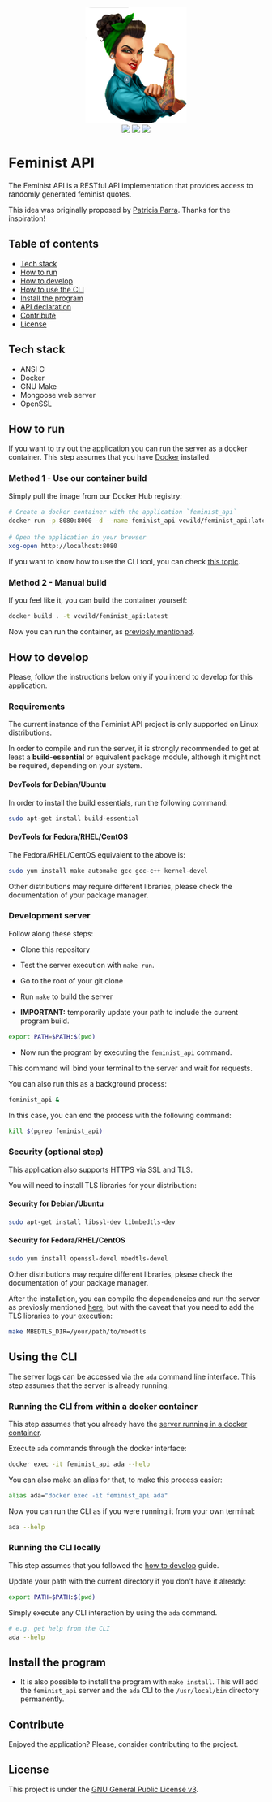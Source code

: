 <div>
  <div align="center">
    <img src=".github/static/img/rosie.png" width="200px">
    <div align="center">
     <img src="https://img.shields.io/github/workflow/status/vcwild/feminist-api/build-test-pipeline" />
     <img src="https://img.shields.io/tokei/lines/github/vcwild/feminist-api"/>
     <img src="https://img.shields.io/github/license/vcwild/feminist-api" />
    </div>
  </div>
</div>

# Feminist API

The Feminist API is a RESTful API implementation that provides access to randomly generated feminist quotes.

This idea was originally proposed by [Patricia Parra](https://twitter.com/pachicodes). Thanks for the inspiration!

## Table of contents

- [Tech stack](#tech-stack)
- [How to run](#how-to-run)
- [How to develop](#development-builds)
- [How to use the CLI](#using-the-cli)
- [Install the program](#install-the-program)
- [API declaration](docs/api.md)
- [Contribute](#contribute)
- [License](#LICENSE)

## Tech stack

- ANSI C
- Docker
- GNU Make
- Mongoose web server
- OpenSSL

## How to run

If you want to try out the application you can run the server as a docker container. This step assumes that you have [Docker](https://docs.docker.com/engine/install/) installed.

### Method 1 - Use our container build

 Simply pull the image from our Docker Hub registry:

```sh
# Create a docker container with the application `feminist_api`
docker run -p 8080:8000 -d --name feminist_api vcwild/feminist_api:latest

# Open the application in your browser
xdg-open http://localhost:8080
```

If you want to know how to use the CLI tool, you can check [this topic](#using-the-cli).

### Method 2 - Manual build

If you feel like it, you can build the container yourself:

```sh
docker build . -t vcwild/feminist_api:latest
```

Now you can run the container, as [previosly mentioned](#method-1---use-our-container-build).

## How to develop

Please, follow the instructions below only if you intend to develop for this application.

### Requirements

The current instance of the Feminist API project is only supported on Linux distributions.

In order to compile and run the server, it is strongly recommended to get at least a **build-essential** or equivalent package module, although it might not be required, depending on your system.

#### DevTools for Debian/Ubuntu

In order to install the build essentials, run the following command:

```sh
sudo apt-get install build-essential
```

#### DevTools for Fedora/RHEL/CentOS

The Fedora/RHEL/CentOS equivalent to the above is:

```sh
sudo yum install make automake gcc gcc-c++ kernel-devel
```

Other distributions may require different libraries, please check the documentation of your package manager.

### Development server

Follow along these steps:

- Clone this repository

- Test the server execution with `make run`.

- Go to the root of your git clone

- Run `make` to build the server

- **IMPORTANT:** temporarily update your path to include the current program build.

```sh
export PATH=$PATH:$(pwd)
```

- Now run the program by executing the `feminist_api` command.

This command will bind your terminal to the server and wait for requests.

You can also run this as a background process:

```sh
feminist_api &
```

In this case, you can end the process with the following command:

```sh
kill $(pgrep feminist_api)
```

### Security (optional step)

This application also supports HTTPS via SSL and TLS.

You will need to install TLS libraries for your distribution:

#### Security for Debian/Ubuntu

```sh
sudo apt-get install libssl-dev libmbedtls-dev
```

#### Security for Fedora/RHEL/CentOS

```sh
sudo yum install openssl-devel mbedtls-devel
```

Other distributions may require different libraries, please check the documentation of your package manager.

After the installation, you can compile the dependencies and run the server as previosly mentioned [here](#development-server), but with the caveat that you need to add the TLS libraries to your execution:

```sh
make MBEDTLS_DIR=/your/path/to/mbedtls
```

## Using the CLI

The server logs can be accessed via the `ada` command line interface. This step assumes that the server is already running.

### Running the CLI from within a docker container

This step assumes that you already have the [server running in a docker container](#how-to-run).

Execute `ada` commands through the docker interface:

```sh
docker exec -it feminist_api ada --help
```

You can also make an alias for that, to make this process easier:

```sh
alias ada="docker exec -it feminist_api ada"
```

Now you can run the CLI as if you were running it from your own terminal:

```sh
ada --help
```

### Running the CLI locally

This step assumes that you followed the [how to develop](#how-to-develop) guide.

Update your path with the current directory if you don't have it already:

```sh
export PATH=$PATH:$(pwd)
```

Simply execute any CLI interaction by using the `ada` command.

```sh
# e.g. get help from the CLI
ada --help
```

## Install the program

- It is also possible to install the program with `make install`. This will add the `feminist_api` server and the `ada` CLI to the `/usr/local/bin` directory permanently.

## Contribute

Enjoyed the application? Please, consider contributing to the project.

## License

This project is under the [GNU General Public License v3](LICENSE).
